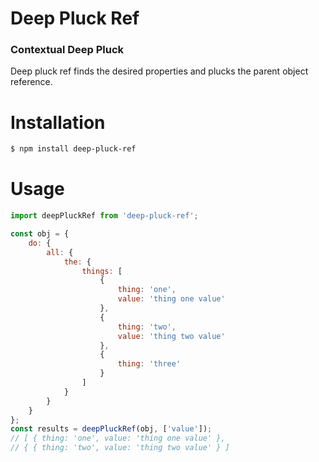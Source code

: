 
# Deep Pluck Ref

### Contextual Deep Pluck

Deep pluck ref finds the desired properties and plucks the parent object reference.


# Installation
```sh
$ npm install deep-pluck-ref
```
# Usage
```javascript
import deepPluckRef from 'deep-pluck-ref';

const obj = {
	do: {
		all: {
			the: {
				things: [
					{
						thing: 'one',
						value: 'thing one value'
					},
					{
						thing: 'two',
						value: 'thing two value'
					},
					{
						thing: 'three'
					}
				]
			}
		}
	}
};
const results = deepPluckRef(obj, ['value']);
// [ { thing: 'one', value: 'thing one value' }, 
// { { thing: 'two', value: 'thing two value' } ]

```